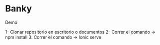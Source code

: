 # Banky
Demo

1- Clonar repositorio en escritorio o documentos
2- Correr el comando -> npm install
3. Correr el comando -> Ionic serve

